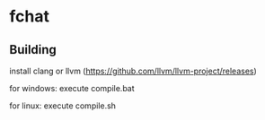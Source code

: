 # fchat

## Building
install clang or llvm (https://github.com/llvm/llvm-project/releases)

for windows: execute compile.bat

for linux: execute compile.sh

